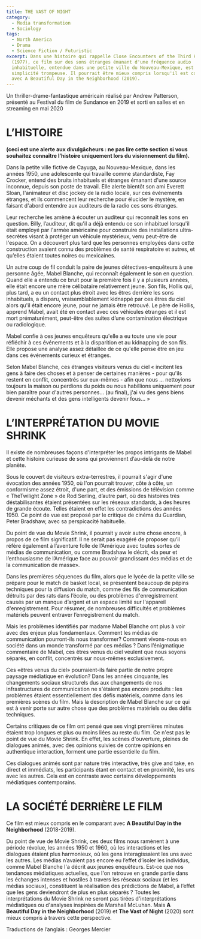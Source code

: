 ```yaml
---
title: THE VAST OF NIGHT
category:
  - Media transformation
  - Sociology
tags:
  - North America
  - Drama
  - Science Fiction / Futuristic
excerpt: Dans une histoire qui rappelle Close Encounters of the Third Kind
  (1977), ce film sur des sons étranges émanant d'une fréquence audio
  inhabituelle, entendue dans une petite ville du Nouveau-Mexique, est d'une
  simplicité trompeuse. Il pourrait être mieux compris lorsqu'il est combiné
  avec A Beautiful Day in the Neighborhood (2019).
---
```

Un thriller-drame-fantastique américain réalisé par Andrew Patterson, présenté au Festival du film de Sundance en 2019 et sorti en salles et en streaming en mai 2020

# L’HISTOIRE

**(ceci est une alerte aux divulgâcheurs : ne pas lire cette section si vous souhaitez connaître l’histoire uniquement lors du visionnement du film).**

Dans la petite ville fictive de Cayuga, au Nouveau-Mexique, dans les années 1950, une adolescente qui travaille comme standardiste, Fay Crocker, entend des bruits inhabituels et étranges émanant d'une source inconnue, depuis son poste de travail. Elle alerte bientôt son ami Everett Sloan, l'animateur et disc jockey de la radio locale, sur ces événements étranges, et ils commencent leur recherche pour élucider le mystère, en faisant d'abord entendre aux auditeurs de la radio ces sons étranges.

Leur recherche les amène à écouter un auditeur qui reconnaît les sons en question. Billy, l’auditeur, dit qu'il a déjà entendu ce son inhabituel lorsqu'il était employé par l'armée américaine pour construire des installations ultra-secrètes visant à protéger un véhicule mystérieux, venu peut-être de l'espace. On a découvert plus tard que les personnes employées dans cette construction avaient connu des problèmes de santé respiratoire et autres, et qu’elles étaient toutes noires ou mexicaines.

Un autre coup de fil conduit la paire de jeunes détectives-enquêteurs à une personne âgée, Mabel Blanche, qui reconnaît également le son en question. Quand elle a entendu ce bruit pour la première fois il y a plusieurs années, elle  était encore une mère célibataire relativement jeune. Son fils, Hollis qui, plus tard, a eu un contact plus étroit avec les êtres derrière les sons inhabituels, a disparu, vraisemblablement kidnappé par ces êtres du ciel alors qu'il était encore jeune, pour ne jamais être retrouvé. Le père de Hollis, apprend Mabel, avait été en contact avec ces véhicules étranges et il est mort prématurément, peut-être des suites d’une contamination électrique ou radiologique.

Mabel confie à ces jeunes enquêteurs qu'elle a eu toute une vie pour réfléchir à ces événements et à la disparition et au kidnapping de son fils. Elle propose une analyse assez détaillée de ce qu'elle pense être en jeu dans ces événements curieux et étranges. 

Selon Mabel Blanche, ces étranges visiteurs venus du ciel « incitent les gens à faire des choses  et à penser de certaines manières - pour qu'ils restent en conflit, concentrés sur eux-mêmes - afin que nous ... nettoyions toujours la maison ou perdions du poids ou nous habillions  uniquement pour bien paraître pour d'autres personnes… (au final),  j'ai vu des gens biens devenir méchants et des gens intelligents devenir fous… »

# L’INTERPRÉTATION DU MOVIE SHRINK

Il existe de nombreuses façons d'interpréter  les propos intrigants de Mabel  et  cette histoire curieuse de sons qui proviennent d’au-delà  de notre planète. 

Sous le couvert de visiteurs extra-terrestres, il pourrait s'agir d'une évocation des années 1950, où l'on pourrait trouver, côte à côte, un conformisme assez étroit, d'une part, et des émissions de télévision comme « TheTwilight Zone » de Rod Serling, d’autre part,  où des histoires très déstabilisantes étaient présentées sur les réseaux standards, à des heures de grande écoute.  Telles étaient en effet les contradictions des années 1950.  Ce point de vue est proposé  par le critique de cinéma du Guardian, Peter Bradshaw, avec sa perspicacité habituelle. 

Du point de vue du Movie Shrink, il pourrait y avoir autre chose encore, à propos de ce film significatif. Il ne serait pas exagéré de proposer qu’il réfère également à l’aventure folle  de l’Amérique avec toutes sortes de médias de communication, ou comme Bradshaw le décrit, «la peur et l’enthousiasme de l’Amérique face au pouvoir grandissant des médias et de la communication de masse». 

Dans les premières séquences du film, alors que le lycée de la petite ville se prépare pour le match de basket local, se présentent beaucoup de pépins techniques pour la diffusion du match, comme des fils de communication détruits par des rats dans l’école, ou des problèmes d'enregistrement causés par un manque d’argent et un espace limité sur l'appareil d'enregistrement. Pour résumer, de nombreuses difficultés et problèmes matériels peuvent entraver l’enregistrement du match. 

Mais les problèmes identifiés par madame Mabel Blanche ont plus à voir avec des enjeux plus fondamentaux. Comment les médias de communication pourront-ils nous transformer? Comment vivons-nous en société dans un monde transformé par ces médias ? Dans l’énigmatique commentaire de Mabel, ces êtres venus du ciel veulent que nous soyons séparés, en conflit, concentrés sur nous-mêmes exclusivement.

Ces «êtres venus du ciel» pourraient-ils faire partie de  notre propre paysage médiatique en évolution? Dans les années cinquante, les changements sociaux structurels dus aux changements de nos infrastructures de communication ne s'étaient pas encore produits : les problèmes étaient essentiellement des défis matériels, comme dans les premières scènes du film. Mais la description de Mabel Blanche sur ce qui est à venir porte sur autre chose que des problèmes matériels ou des défis techniques. 

Certains critiques de ce film ont pensé que ses vingt premières minutes étaient trop longues et plus ou moins liées au reste du film. Ce n'est pas le point de vue du Movie Shrink. En effet, les scènes d'ouverture, pleines de dialogues animés, avec des opinions suivies de contre opinions en authentique interaction, forment une partie essentielle du film.

Ces dialogues animés sont par nature très interactive, très give and take, en direct et immédiats, les participants étant en contact et en proximité, les uns avec les autres. Cela est en contraste avec certains développements médiatiques contemporains. 

# LA SOCIÉTÉ DERRIÈRE LE FILM

Ce film est mieux compris en le comparant avec **A Beautiful Day in the Neighborhood** (2018-2019).

Du point de vue de Movie Shrink, ces deux films nous ramènent à une période révolue, les années 1950 et 1960, où les interactions et les dialogues étaient plus harmonieux, où les gens interagissaient  les uns avec les autres. Les médias n’avaient pas encore eu l’effet d’isoler les individus, comme Mabel Blanche l'a décrit aux jeunes enquêteurs. Est-ce que  nos tendances médiatiques actuelles, que l'on retrouve en grande partie dans les échanges intenses et hostiles à travers les réseaux sociaux (et les médias sociaux), constituent la réalisation des prédictions de Mabel, à l’effet que les gens deviendront de plus en plus séparés ? 
Toutes les interprétations du Movie Shrink ne seront pas tirées d'interprétations médiatiques ou d'analyses inspirées de Marshall McLuhan. Mais **A Beautiful Day in the Neighborhood** (2019) et **The Vast of Night** (2020) sont mieux compris à travers cette perspective.

Traductions de l’anglais : Georges Mercier